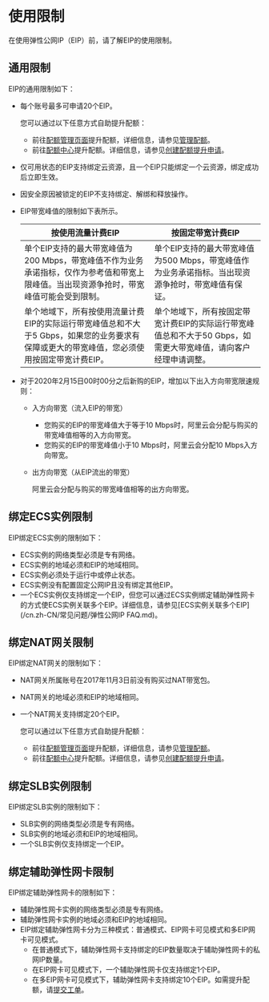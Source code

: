 # 使用限制

在使用弹性公网IP（EIP）前，请了解EIP的使用限制。

## 通用限制

EIP的通用限制如下：

-   每个账号最多可申请20个EIP。

    您可以通过以下任意方式自助提升配额：

    -   前往[配额管理页面](https://vpc.console.aliyun.com/quota)提升配额，详细信息，请参见[管理配额](/cn.zh-CN/用户指南/管理配额.md)。
    -   前往[配额中心](https://quotas.console.aliyun.com)提升配额。详细信息，请参见[创建配额提升申请]()。
-   仅可用状态的EIP支持绑定云资源，且一个EIP只能绑定一个云资源，绑定成功后立即生效。
-   因安全原因被锁定的EIP不支持绑定、解绑和释放操作。
-   EIP带宽峰值的限制如下表所示。

    |按使用流量计费EIP|按固定带宽计费EIP|
    |----------|----------|
    |单个EIP支持的最大带宽峰值为200 Mbps，带宽峰值不作为业务承诺指标，仅作为参考值和带宽上限峰值。当出现资源争抢时，带宽峰值可能会受到限制。|单个EIP支持的最大带宽峰值为500 Mbps，带宽峰值作为业务承诺指标。当出现资源争抢时，带宽峰值有保证。|
    |单个地域下，所有按使用流量计费EIP的实际运行带宽峰值总和不大于5 Gbps，如果您的业务要求有保障或更大的带宽峰值，您必须使用按固定带宽计费EIP。|单个地域下，所有按固定带宽计费EIP的实际运行带宽峰值总和不大于50 Gbps，如需更大带宽峰值，请向客户经理申请调整。|

-   对于2020年2月15日00时00分之后新购的EIP，增加以下出入方向带宽限速规则：
    -   入方向带宽（流入EIP的带宽）
        -   您购买的EIP的带宽峰值大于等于10 Mbps时，阿里云会分配与购买的带宽峰值相等的入方向带宽。
        -   您购买的EIP的带宽峰值小于10 Mbps时，阿里云会分配10 Mbps入方向带宽。
    -   出方向带宽（从EIP流出的带宽）

        阿里云会分配与购买的带宽峰值相等的出方向带宽。


## 绑定ECS实例限制

EIP绑定ECS实例的限制如下：

-   ECS实例的网络类型必须是专有网络。
-   ECS实例的地域必须和EIP的地域相同。
-   ECS实例必须处于运行中或停止状态。
-   ECS实例没有配置固定公网IP且没有绑定其他EIP。
-   一个ECS实例仅支持绑定一个EIP，但您可以通过ECS实例绑定辅助弹性网卡的方式使ECS实例关联多个EIP。详细信息，请参见[ECS实例关联多个EIP](/cn.zh-CN/常见问题/弹性公网IP FAQ.md)。

## 绑定NAT网关限制

EIP绑定NAT网关的限制如下：

-   NAT网关所属账号在2017年11月3日前没有购买过NAT带宽包。
-   NAT网关的地域必须和EIP的地域相同。
-   一个NAT网关支持绑定20个EIP。

    您可以通过以下任意方式自助提升配额：

    -   前往[配额管理页面](https://vpc.console.aliyun.com/quota)提升配额，详细信息，请参见[管理配额](/cn.zh-CN/用户指南/管理配额.md)。
    -   前往[配额中心](https://quotas.console.aliyun.com)提升配额。详细信息，请参见[创建配额提升申请]()。

## 绑定SLB实例限制

EIP绑定SLB实例的限制如下：

-   SLB实例的网络类型必须是专有网络。
-   SLB实例的地域必须和EIP的地域相同。
-   一个SLB实例仅支持绑定一个EIP。

## 绑定辅助弹性网卡限制

EIP绑定辅助弹性网卡的限制如下：

-   辅助弹性网卡实例的网络类型必须是专有网络。
-   辅助弹性网卡实例的地域必须和EIP的地域相同。
-   EIP绑定辅助弹性网卡分为三种模式：普通模式、EIP网卡可见模式和多EIP网卡可见模式。
    -   在普通模式下，辅助弹性网卡支持绑定的EIP数量取决于辅助弹性网卡的私网IP数量。
    -   在EIP网卡可见模式下，一个辅助弹性网卡仅支持绑定1个EIP。
    -   在多EIP网卡可见模式下，辅助弹性网卡支持绑定10个EIP。如需提升配额，请[提交工单](https://selfservice.console.aliyun.com/ticket/createIndex.htm)。

